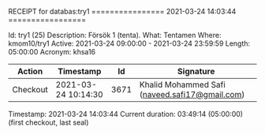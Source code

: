 RECEIPT for databas:try1
================ 2021-03-24 14:03:44 =================

Id:          try1 (25)
Description: Försök 1 (tenta).
What:        Tentamen
Where:       kmom10/try1
Active:      2021-03-24 09:00:00 - 2021-03-24 23:59:59
Length:      05:00:00
Acronym:     khsa16

| Action   | Timestamp           | Id    | Signature |
|----------|---------------------|-------|-----------|
| Checkout | 2021-03-24 10:14:30 |  3671 | Khalid Mohammed Safi (naveed.safi17@gmail.com) |

Timestamp:        2021-03-24 14:03:44
Current duration: 03:49:14 (05:00:00) (first checkout, last seal)

